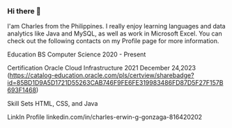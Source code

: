 ### Hi there 👋
I'am Charles from the Philippines. I really enjoy learning languages and data analytics like Java and MySQL, as well as work in Microsoft Excel. You can check out the following contacts on my Profile page for more information.

Education
BS Computer Science 2020 - Present

Certification
Oracle Cloud Infrastructure 2021 December 24,2023 (https://catalog-education.oracle.com/pls/certview/sharebadge?id=85BD1D9A5D1721D55263CAB746F9FE6FE319983486FD87D5F27F157B693F1468)

Skill Sets
HTML, CSS, and Java

LinkIn Profile linkedin.com/in/charles-erwin-g-gonzaga-816420202
